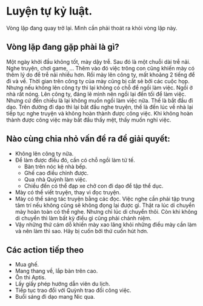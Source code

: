 # Luyện tự kỷ luật. 

Vòng lặp đang quay trở lại. Mình cần phải thoát ra khỏi vòng lặp này. 
## Vòng lặp đang gặp phài là gì?

Một ngày khởi đầu không tốt, mày dậy trễ. Sau đó là một chuỗi dài trễ nải. Nghe truyện, chơi game, ... Thêm vào đó việc trông con cũng khiến mày có thêm lý do để trễ nải nhiều hơn. Rồi mày lên công ty, mất khoảng 2 tiếng để đi và về. Thời gian trên công ty của mày cũng bị cắt sẻ bởi các cuộc họp. Nhưng nếu không lên công ty thì lại không có chỗ để ngồi làm việc. Ngồi ở nhà rất nóng. Lên công ty, đáng lẽ mình nên ngồi lại đến tối để làm việc. Nhưng cứ đến chiều là lại không muốn ngồi làm việc nữa. Thế là bắt đầu đi dạo. Trên đường đi dạo thì lại bắt đầu nghe truyện, thế là đến lúc về nhà lại tiếp tục nghe truyện và không hoàn thành được công việc. Khi không hoàn thành được công việc mày bắt đầu thấy mệt, thấy muốn nghỉ việc.

## Nào cùng chia nhỏ vấn đề ra để giải quyết:
- Không lên công ty nữa. 
- Để làm được điều đó, cần có chỗ ngồi làm tử tế. 
  - Bàn trên nóc kệ nhà bếp.
  - Ghế cao điều chỉnh được.
  - Qua nhà Quỳnh làm việc.
  - Chiều đến có thể đạp xe chở con đi dạo để tập thể dục.
- Mày có thể viết truyện, thay vì đọc truyện.
- Mày có thể sáng tác truyện bằng các đọc. Việc nghe cần phải tập trung tâm trí nếu không cũng sẽ không đọng lại được gì. Thật ra lúc di chuyển mày hoàn toàn có thể nghe. Nhưng chỉ lúc di chuyển thôi. Còn khi không di chuyển thì làm bất kỳ điều gì cũng phải chánh niệm. 
- Vậy những thứ cám dỗ khiến mày xao lãng khỏi những điều mày cần làm và nên làm thì sao. Hãy bị cuốn bởi thứ cuốn hút hơn. 

## Các action tiếp theo
- Mua ghế.
- Mang thang về, lắp bàn trên cao.
- Ôn thi Aptis.
- Lấy giấy phép hướng dẫn viên du lịch.
- Tiếp tục trao đổi với Quỳnh trao đổi công việc.
- Buổi sáng đi dạo mang Nic qua.
